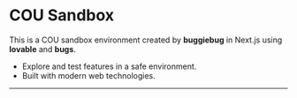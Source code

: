 # COU Sandbox

This is a COU sandbox environment created by **buggiebug** in Next.js using **lovable** and **bugs**.

- Explore and test features in a safe environment.
- Built with modern web technologies.

---
